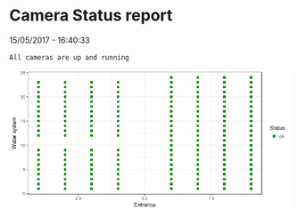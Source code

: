 Camera Status report
================
15/05/2017 - 16:40:33

    All cameras are up and running

![](camreport_files/figure-markdown_github/unnamed-chunk-2-1.png)
